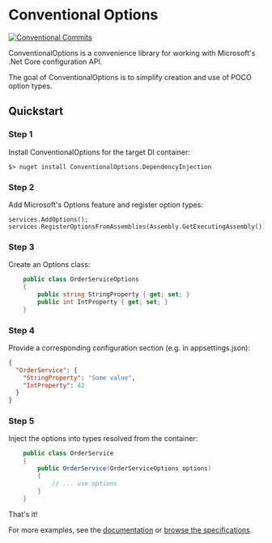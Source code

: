 # Conventional Options 
[![Conventional Commits](https://img.shields.io/badge/Conventional%20Commits-1.0.0-yellow.svg)](https://conventionalcommits.org)


ConventionalOptions is a convenience library for working with Microsoft's .Net Core configuration API.

The goal of ConventionalOptions is to simplify creation and use of POCO option types.


## Quickstart

### Step 1
Install ConventionalOptions for the target DI container:

```
$> nuget install ConventionalOptions.DependencyInjection
```

### Step 2
Add Microsoft's Options feature and register option types:

```
services.AddOptions();
services.RegisterOptionsFromAssemblies(Assembly.GetExecutingAssembly());
```

### Step 3
Create an Options class:

```csharp
    public class OrderServiceOptions
    {
        public string StringProperty { get; set; }
        public int IntProperty { get; set; }
    }
```

### Step 4
Provide a corresponding configuration section (e.g. in appsettings.json):

```json
{
  "OrderService": {
    "StringProperty": "Some value",
    "IntProperty": 42
  }
}
```

### Step 5
Inject the options into types resolved from the container:

```csharp
    public class OrderService
    {
        public OrderService(OrderServiceOptions options)
        {
            // ... use options
        }
    }
```

That's it!


For more examples, see the [documentation](https://github.com/derekgreer/conventional-options/wiki) or [browse the specifications](https://github.com/derekgreer/conventional-options/tree/master/src/ConventionalOptions.Specs).

